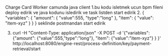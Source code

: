 Charge Card Worker camunda java client
1.bu kodu isletmek ucun bpm fileni deploy edirik ve java kodunu isledirik ve task listden start edirik
2. {
  	"variables": {
  		"amount": {
  			"value":555,
  			"type":"long"
  		},
  		"item": {
  			"value": "item-xyz"
  		}
  	}
  }
  seklinde postmandan start edirik
  
3. curl -H "Content-Type: application/json" -X POST -d '{"variables": {"amount": {"value":555,"type":"long"}, "item": {"value":"item-xyz"} } }' http://localhost:8080/engine-rest/process-definition/key/payment-retrieval/start
 


